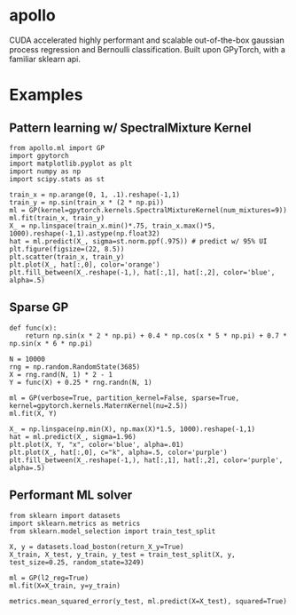 # apollo
CUDA accelerated highly performant and scalable out-of-the-box gaussian process regression and Bernoulli classification. Built upon GPyTorch, with a familiar sklearn api.

# Examples
## Pattern learning w/ SpectralMixture Kernel
```
from apollo.ml import GP
import gpytorch
import matplotlib.pyplot as plt
import numpy as np
import scipy.stats as st

train_x = np.arange(0, 1, .1).reshape(-1,1)
train_y = np.sin(train_x * (2 * np.pi))
ml = GP(kernel=gpytorch.kernels.SpectralMixtureKernel(num_mixtures=9))
ml.fit(train_x, train_y)
X_ = np.linspace(train_x.min()*.75, train_x.max()*5, 1000).reshape(-1,1).astype(np.float32)
hat = ml.predict(X_, sigma=st.norm.ppf(.975)) # predict w/ 95% UI
plt.figure(figsize=(22, 8.5))
plt.scatter(train_x, train_y)
plt.plot(X_, hat[:,0], color='orange')
plt.fill_between(X_.reshape(-1,), hat[:,1], hat[:,2], color='blue', alpha=.5)
```
## Sparse GP
```
def func(x):
    return np.sin(x * 2 * np.pi) + 0.4 * np.cos(x * 5 * np.pi) + 0.7 * np.sin(x * 6 * np.pi)

N = 10000
rng = np.random.RandomState(3685)
X = rng.rand(N, 1) * 2 - 1
Y = func(X) + 0.25 * rng.randn(N, 1)

ml = GP(verbose=True, partition_kernel=False, sparse=True, kernel=gpytorch.kernels.MaternKernel(nu=2.5))
ml.fit(X, Y)

X_ = np.linspace(np.min(X), np.max(X)*1.5, 1000).reshape(-1,1)
hat = ml.predict(X_, sigma=1.96)
plt.plot(X, Y, "x", color='blue', alpha=.01)
plt.plot(X_, hat[:,0], c="k", alpha=.5, color='purple')
plt.fill_between(X_.reshape(-1,), hat[:,1], hat[:,2], color='purple', alpha=.5)
```
## Performant ML solver
```
from sklearn import datasets
import sklearn.metrics as metrics
from sklearn.model_selection import train_test_split

X, y = datasets.load_boston(return_X_y=True)
X_train, X_test, y_train, y_test = train_test_split(X, y, test_size=0.25, random_state=3249)

ml = GP(l2_reg=True)
ml.fit(X=X_train, y=y_train)

metrics.mean_squared_error(y_test, ml.predict(X=X_test), squared=True)
```

